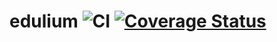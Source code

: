 # edulium ![CI](https://travis-ci.org/emmanuel099/edulium.svg?branch=master) [![Coverage Status](https://coveralls.io/repos/emmanuel099/edulium/badge.svg?branch=master)](https://coveralls.io/r/emmanuel099/edulium?branch=master)
